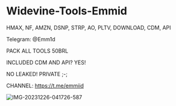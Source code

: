 # Widevine-Tools-Emmid

HMAX, NF, AMZN, DSNP, STRP, AO, PLTV, DOWNLOAD, CDM, API

Telegram: @Emm1d

PACK ALL TOOLS 50BRL

INCLUDED CDM AND API? YES! 

NO LEAKED! PRIVATE ;-;

CHANNEL: https://t.me/emmiid

<img src="https://i.ibb.co/rGrZ0d1/IMG-20231226-041726-587.jpg" alt="IMG-20231226-041726-587" border="0">
